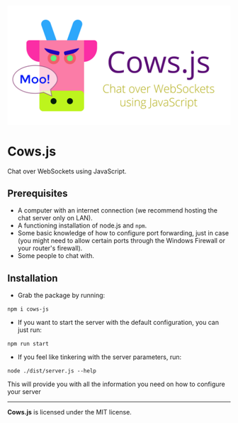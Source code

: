 [![Logo](/src/logos/splash.png)](https://github.com/Chalarangelo/cows-js)

# Cows.js
Chat over WebSockets using JavaScript.

## Prerequisites

* A computer with an internet connection (we recommend hosting the chat server only on LAN).
* A functioning installation of node.js and `npm`.
* Some basic knowledge of how to configure port forwarding, just in case (you might need to allow certain ports through the Windows Firewall or your router's firewall).
* Some people to chat with.

## Installation

* Grab the package by running: 
```
npm i cows-js
```

* If you want to start the server with the default configuration, you can just run:
```
npm run start
```

* If you feel like tinkering with the server parameters, run:
```
node ./dist/server.js --help
```
This will provide you with all the information you need on how to configure your server

---
**Cows.js** is licensed under the MIT license.


